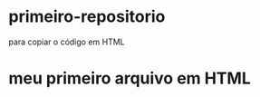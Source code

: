 # primeiro-repositorio

para copiar o código em HTML

<html>
  <h1>meu primeiro arquivo em HTML</H1>
</html>
  
